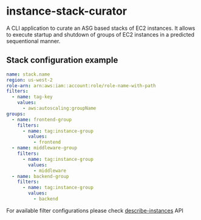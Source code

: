 # instance-stack-curator

A CLI application to curate an ASG based stacks of EC2 instances.
It allows to execute startup and shutdown of groups of EC2 instances in a predicted sequentional manner.

## Stack configuration example

```yaml
name: stack.name
region: us-west-2
role-arn: arn:aws:iam::account:role/role-name-with-path
filters:
  - name: tag-key
    values:
      - aws:autoscaling:groupName
groups:
  - name: frontend-group
    filters:
      - name: tag:instance-group
        values:
          - frontend
  - name: middleware-group
    filters:
      - name: tag:instance-group
        values:
          - middleware
  - name: backend-group
    filters:
      - name: tag:instance-group
        values:
          - backend
```

For available filter configurations please check [describe-instances](https://docs.aws.amazon.com/cli/latest/reference/ec2/describe-instances.html#options) API
